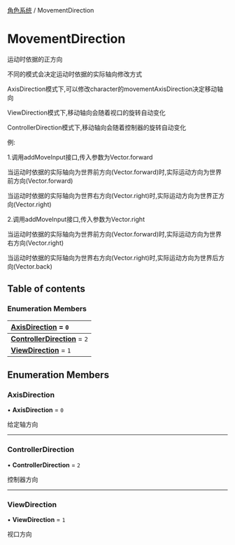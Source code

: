 [角色系统](../groups/角色系统.角色系统.md) / MovementDirection

# MovementDirection <Badge type="tip" text="Enumeration" /> <Score text="MovementDirection" />

运动时依据的正方向

不同的模式会决定运动时依据的实际轴向修改方式

AxisDirection模式下,可以修改character的movementAxisDirection决定移动轴向

ViewDirection模式下,移动轴向会随着视口的旋转自动变化

ControllerDirection模式下,移动轴向会随着控制器的旋转自动变化

例:

1.调用addMoveInput接口,传入参数为Vector.forward

当运动时依据的实际轴向为世界前方向(Vector.forward)时,实际运动方向为世界前方向(Vector.forward)

当运动时依据的实际轴向为世界右方向(Vector.right)时,实际运动方向为世界正方向(Vector.right)

2.调用addMoveInput接口,传入参数为Vector.right

当运动时依据的实际轴向为世界前方向(Vector.forward)时,实际运动方向为世界右方向(Vector.right)

当运动时依据的实际轴向为世界右方向(Vector.right)时,实际运动方向为世界后方向(Vector.back)

## Table of contents

### Enumeration Members <Score text="Enumeration" /> 
| **[AxisDirection](mw.MovementDirection.md#axisdirection)** = ``0``  |
| :----- |
| **[ControllerDirection](mw.MovementDirection.md#controllerdirection)** = ``2`` |
| **[ViewDirection](mw.MovementDirection.md#viewdirection)** = ``1`` |

## Enumeration Members

### AxisDirection <Score text="AxisDirection" /> 

• **AxisDirection** = ``0``

给定轴方向

___

### ControllerDirection <Score text="ControllerDirection" /> 

• **ControllerDirection** = ``2``

控制器方向

___

### ViewDirection <Score text="ViewDirection" /> 

• **ViewDirection** = ``1``

视口方向
